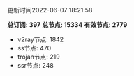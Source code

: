 更新时间2022-06-07 18:21:58

**总订阅: 397**
**总节点: 15334**
**有效节点: 2779**
- v2ray节点: 1842
- ss节点: 470
- trojan节点: 219
- ssr节点: 248
